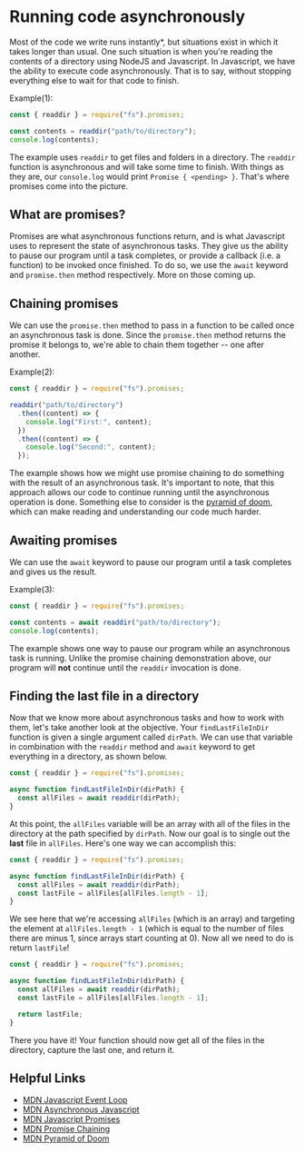 # Running code asynchronously

Most of the code we write runs instantly\*, but situations exist in which it takes longer than usual. One such situation is when you're reading the contents of a directory using NodeJS and Javascript. In Javascript, we have the ability to execute code asynchronously. That is to say, without stopping everything else to wait for that code to finish.

Example(1):

```js
const { readdir } = require("fs").promises;

const contents = readdir("path/to/directory");
console.log(contents);
```

The example uses `readdir` to get files and folders in a directory. The `readdir` function is asynchronous and will take some time to finish. With things as they are, our `console.log` would print `Promise { <pending> }`. That's where promises come into the picture.

## What are promises?

Promises are what asynchronous functions return, and is what Javascript uses to represent the state of asynchronous tasks. They give us the ability to pause our program until a task completes, or provide a callback (i.e. a function) to be invoked once finished. To do so, we use the `await` keyword and `promise.then` method respectively. More on those coming up.

## Chaining promises

We can use the `promise.then` method to pass in a function to be called once an asynchronous task is done. Since the `promise.then` method returns the promise it belongs to, we're able to chain them together -- one after another.

Example(2):

```js
const { readdir } = require("fs").promises;

readdir("path/to/directory")
  .then((content) => {
    console.log("First:", content);
  })
  .then((content) => {
    console.log("Second:", content);
  });
```

The example shows how we might use promise chaining to do something with the result of an asynchronous task. It's important to note, that this approach allows our code to continue running until the asynchronous operation is done. Something else to consider is the [pyramid of doom](https://developer.mozilla.org/en-US/docs/Web/JavaScript/Guide/Using_promises#:~:text=the%20classic%20callback-,pyramid%20of%20doom,-%3A), which can make reading and understanding our code much harder.

## Awaiting promises

We can use the `await` keyword to pause our program until a task completes and gives us the result.

Example(3):

```js
const { readdir } = require("fs").promises;

const contents = await readdir("path/to/directory");
console.log(contents);
```

The example shows one way to pause our program while an asynchronous task is running. Unlike the promise chaining demonstration above, our program will **not** continue until the `readdir` invocation is done.

## Finding the last file in a directory

Now that we know more about asynchronous tasks and how to work with them, let's take another look at the objective. Your `findLastFileInDir` function is given a single argument called `dirPath`. We can use that variable in combination with the `readdir` method and `await` keyword to get everything in a directory, as shown below.

```js
const { readdir } = require("fs").promises;

async function findLastFileInDir(dirPath) {
  const allFiles = await readdir(dirPath);
}
```

At this point, the `allFiles` variable will be an array with all of the files in the directory at the path specified by `dirPath`. Now our goal is to single out the **last** file in `allFiles`. Here's one way we can accomplish this:

```js
const { readdir } = require("fs").promises;

async function findLastFileInDir(dirPath) {
  const allFiles = await readdir(dirPath);
  const lastFile = allFiles[allFiles.length - 1];
}
```

We see here that we're accessing `allFiles` (which is an array) and targeting the element at `allFiles.length - 1` (which is equal to the number of files there are minus 1, since arrays start counting at 0). Now all we need to do is return `lastFile`!

```js
const { readdir } = require("fs").promises;

async function findLastFileInDir(dirPath) {
  const allFiles = await readdir(dirPath);
  const lastFile = allFiles[allFiles.length - 1];

  return lastFile;
}
```

There you have it! Your function should now get all of the files in the directory, capture the last one, and return it.

## Helpful Links

- [MDN Javascript Event Loop](https://developer.mozilla.org/en-US/docs/Web/JavaScript/EventLoop)
- [MDN Asynchronous Javascript](https://developer.mozilla.org/en-US/docs/Learn/JavaScript/Asynchronous/Introducing)
- [MDN Javascript Promises](https://developer.mozilla.org/en-US/docs/Learn/JavaScript/Asynchronous/Introducing)
- [MDN Promise Chaining](https://developer.mozilla.org/en-US/docs/Learn/JavaScript/Asynchronous/Promises#chaining_promises)
- [MDN Pyramid of Doom](https://developer.mozilla.org/en-US/docs/Web/JavaScript/Guide/Using_promises#:~:text=the%20classic%20callback-,pyramid%20of%20doom,-%3A)
